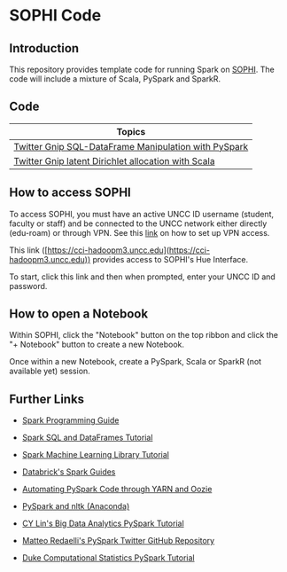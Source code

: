 # SOPHI Code

## Introduction

This repository provides template code for running Spark on [SOPHI](http://sophi.uncc.edu). The code will include a mixture of Scala, PySpark and SparkR.

## Code

| Topics                                                          |
| --------------------------------------------------------------- |
| [Twitter Gnip SQL-DataFrame Manipulation with PySpark](/code/PySpark-Dataframe-Processing.md)              |
| [Twitter Gnip latent Dirichlet allocation with Scala](/code/Scala-LDA.md)    |

## How to access SOPHI

To access SOPHI, you must have an active UNCC ID username (student, faculty or staff) and be connected to the UNCC network either directly (edu-roam) or through VPN. See this [link](https://faq.uncc.edu/pages/viewpage.action?pageId=6653379) on how to set up VPN access.

This link ([https://cci-hadoopm3.uncc.edu](https://cci-hadoopm3.uncc.edu)) provides access to SOPHI's Hue Interface.

To start, click this link and then when prompted, enter your UNCC ID and password.

## How to open a Notebook

Within SOPHI, click the "Notebook" button on the top ribbon and click the "+ Notebook" button to create a new Notebook.

Once within a new Notebook, create a PySpark, Scala or SparkR (not available yet) session. 

## Further Links

* [Spark Programming Guide](https://spark.apache.org/docs/latest/programming-guide.html)

* [Spark SQL and DataFrames Tutorial](http://spark.apache.org/docs/latest/sql-programming-guide.html)

* [Spark Machine Learning Library Tutorial](http://spark.apache.org/docs/latest/ml-guide.html)

* [Databrick's Spark Guides](https://docs.cloud.databricks.com/docs/latest/databricks_guide/index.html)

* [Automating PySpark Code through YARN and Oozie](http://gethue.com/how-to-schedule-spark-jobs-with-spark-on-yarn-and-oozie/)

* [PySpark and nltk (Anaconda)](https://docs.continuum.io/anaconda-cluster/howto/spark-nltk)

* [CY Lin's Big Data Analytics PySpark Tutorial](https://www.ee.columbia.edu/~cylin/course/bigdata/EECS6893-BigDataAnalytics-Lecture6.pdf)

* [Matteo Redaelli's PySpark Twitter GitHub Repository](https://github.com/matteoredaelli/pyspark-examples)

* [Duke Computational Statistics PySpark Tutorial](http://people.duke.edu/~ccc14/sta-663-2016/21A_Introduction_To_Spark.html)

